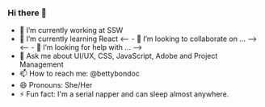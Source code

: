 ### Hi there 👋

- 🔭 I’m currently working at SSW
- 🌱 I’m currently learning React
<-- - 👯 I’m looking to collaborate on ... -->
<-- - 🤔 I’m looking for help with ... -->
- 💬 Ask me about UI/UX, CSS, JavaScript, Adobe and Project Management
- 📫 How to reach me: @bettybondoc
- 😄 Pronouns: She/Her
- ⚡ Fun fact: I'm a serial napper and can sleep almost anywhere.
